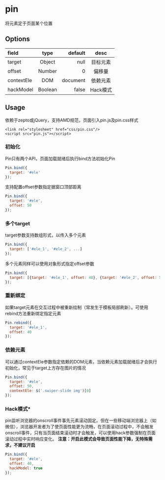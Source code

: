 # pin
将元素定于页面某个位置


## Options

| field|  type |    default|   desc|
| :-------- |:--------:| --------:| :------: |
| target    |  Object |  null  |  目标元素  |
| offset    |  Number|  0   | 偏移量|
| contextEle    | DOM |  document|  依赖元素|
| hackModel    |  Boolean |  false|  Hack模式|

## Usage
依赖于zepto或jQuery，支持AMD规范，页面引入pin.js及pin.css样式
```
<link rel="stylesheet" href="css/pin.css"/>
<script src="pin.js"></script>
```
### 初始化
Pin只有两个API，页面加载就绪后执行bind方法初始化Pin
```javascript
Pin.bind({
  target: '#ele'
});
```

支持配置offset参数指定据窗口顶部距离
```javascript
Pin.bind({
  target: '#ele',
  offset: 50
});
```

### 多个target
target参数支持数组形式，以传入多个元素
```javascript
Pin.bind({
  target: ['#ele_1', '#ele_2', ...]
});
```

多个元素同样可以使用对象形式指定offset参数
```javascript
Pin.bind({
  target: [{target: '#ele_1', offset: 40}, {target: '#ele_2', offset: 50}, ...]
});
```

### 重新绑定
如果target元素在交互过程中被重新绘制（常发生于模板局部刷新）。可使用rebind方法重新绑定指定元素
```javascript
Pin.rebind({
  target: '#ele_1',
  offset: 40
});
```

### 依赖元素
可以通过contextEle参数指定依赖的DOM元素，当依赖元素加载就绪后才会执行初始化，常见于target上方存在图片的情况
```javascript
Pin.bind({
  target: '#ele',
  offset: 50,
  contextEle: $('.swiper-slide img')[0]
});
```

### Hack模式*
pin监听浏览器的onscroll事件事先元素滚动固定。但在一些移动端浏览器上（如微信），浏览器开发者为了使页面性能更为流畅，在页面滚动过程中，不会触发onscroll事件，只有当页面结束滚动时才会触发，可以使用hack参数强制在页面滚动过程中实时响应变化。
**注意：开启此模式会导致页面性能下降，无特殊需求，不建议开启**
```javascript
Pin.bind({
  target: '#ele',
  offset: 40,
  hackModel: true
});
```

